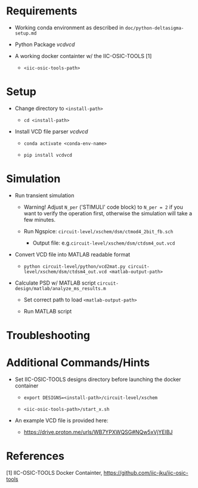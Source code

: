 # Requirements

+ Working conda environment as described in `doc/python-deltasigma-setup.md`

+ Python Package *vcdvcd*

+ A working docker containter w/ the IIC-OSIC-TOOLS [1]

	+ `<iic-osic-tools-path>`

# Setup

+ Change directory to `<install-path>`

	+ `cd <install-path>`

+ Install VCD file parser *vcdvcd*

	+ `conda activate <conda-env-name>`
	
	+ `pip install vcdvcd`

# Simulation

+ Run transient simulation 

	+ Warning! Adjust `N_per` ('STIMULI' code block) to `N_per = 2` if you want to verify the operation first, otherwise the simulation will take a few minutes.
	
	+ Run Ngspice: `circuit-level/xschem/dsm/ctmod4_2bit_fb.sch`
		+ Output file: e.g.`circuit-level/xschem/dsm/ctdsm4_out.vcd`
	
+ Convert VCD file into MATLAB readable format
	
	+ `python circuit-level/python/vcd2mat.py circuit-level/xschem/dsm/ctdsm4_out.vcd <matlab-output-path>`
	
+ Calculate PSD w/ MATLAB script `circuit-design/matlab/analyze_ms_results.m`

	+ Set correct path to load `<matlab-output-path>`
	
	+ Run MATLAB script

# Troubleshooting


# Additional Commands/Hints

+ Set IIC-OSIC-TOOLS designs directory before launching the docker container

	+ `export DESIGNS=<install-path>/circuit-level/xschem`
	
	+ `<iic-osic-tools-path>/start_x.sh`

+ An example VCD file is provided here:

	+ https://drive.proton.me/urls/WB7YPXWQSG#NQw5xVjYElBJ

# References

[1] IIC-OSIC-TOOLS Docker Containter, https://github.com/iic-jku/iic-osic-tools
